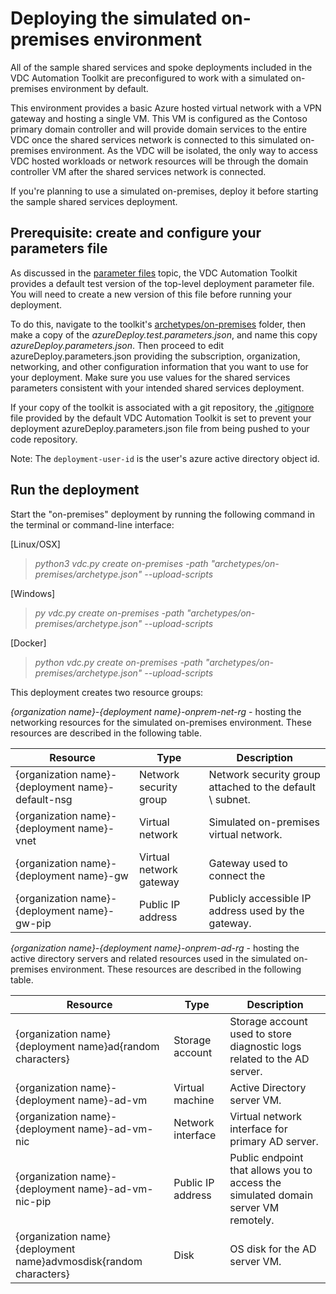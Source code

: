# Deploying the simulated on-premises environment

All of the sample shared services and spoke deployments included in the VDC Automation
Toolkit are preconfigured to work with a simulated on-premises
environment by default. 

This environment provides a basic Azure hosted virtual network with a VPN
gateway and hosting a single VM. This VM is configured as the Contoso primary
domain controller and will provide domain services to the entire VDC once the
shared services network is connected to this simulated on-premises environment. As the VDC
will be isolated, the only way to access VDC hosted workloads or network
resources will be through the domain controller VM after the shared services network is
connected.

If you're planning to use a simulated on-premises, deploy it before starting the
sample shared services deployment.

## Prerequisite: create and configure your parameters file

As discussed in the [parameter files](03-parameters-files.md#parameters-files) topic, the VDC Automation Toolkit provides a default test version of the top-level deployment parameter file. You will need to create a new version of this file before running your deployment. 

To do this, navigate to the toolkit's [archetypes/on-premises](../archetypes/on-premises) folder, then make a copy of the *azureDeploy.test.parameters.json*, and name this copy *azureDeploy.parameters.json*. Then proceed to edit azureDeploy.parameters.json providing the subscription, organization, networking, and other configuration information that you want to use for your deployment. Make sure you use values for the shared services parameters consistent with your intended shared services deployment.

If your copy of the toolkit is associated with a git repository, the [.gitignore](../.gitignore) file provided by the default VDC Automation Toolkit is set to prevent your deployment azureDeploy.parameters.json file from being pushed to your code repository.

Note: The `deployment-user-id` is the user's azure active directory object id.

## Run the deployment

Start the "on-premises" deployment by running the following command in the terminal
or command-line interface:

[Linux/OSX]

>   *python3 vdc.py create on-premises -path
>   "archetypes/on-premises/archetype.json" --upload-scripts*

[Windows]

>   *py vdc.py create on-premises -path
>   "archetypes/on-premises/archetype.json" --upload-scripts*

[Docker]

>   *python vdc.py create on-premises -path
>   "archetypes/on-premises/archetype.json" --upload-scripts*

This deployment creates two resource groups:

*{organization name}-{deployment name}-onprem-net-rg* - hosting the networking resources for the simulated on-premises environment. These resources are described in the following table.

| **Resource**                                                      | **Type**                | **Description**                                                                    |
|-------------------------------------------------------------------|-------------------------|------------------------------------------------------------------------------------|
| {organization name}-{deployment name}-default-nsg                 | Network security group  | Network security group attached to the default \\ subnet.                          |
| {organization name}-{deployment name}-vnet                        | Virtual network         | Simulated on-premises virtual network.                                             |
| {organization name}-{deployment name}-gw                          | Virtual network gateway | Gateway used to connect the                                                        |
| {organization name}-{deployment name}-gw-pip                      | Public IP address       | Publicly accessible IP address used by the gateway.                                |

*{organization name}-{deployment name}-onprem-ad-rg* - hosting the active directory servers and related resources used in the simulated on-premises environment. These resources are described in the following table.

| **Resource**                                                      | **Type**                | **Description**                                                                    |
|-------------------------------------------------------------------|-------------------------|------------------------------------------------------------------------------------|
| {organization name}{deployment name}ad{random characters}         | Storage account         | Storage account used to store diagnostic logs related to the AD server.            |
| {organization name}-{deployment name}-ad-vm                       | Virtual machine         | Active Directory server VM.                                                        |
| {organization name}-{deployment name}-ad-vm-nic                   | Network interface       | Virtual network interface for primary AD server.                                   |
| {organization name}-{deployment name}-ad-vm-nic-pip               | Public IP address       | Public endpoint that allows you to access the simulated domain server VM remotely. |
| {organization name}{deployment name}advmosdisk{random characters} | Disk                    | OS disk for the AD server VM.                                                      |
